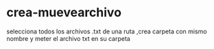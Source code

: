 # crea-muevearchivo
selecciona todos los archivos .txt de una ruta ,crea carpeta con mismo nombre y meter el archivo txt en su carpeta
